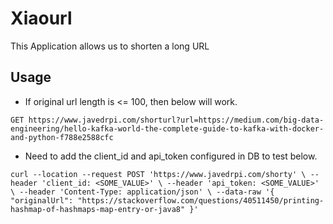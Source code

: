 # Xiaourl
This Application allows us to shorten a long URL

Usage
-----
* If original url length is <= 100, then below will work.

`GET https://www.javedrpi.com/shorturl?url=https://medium.com/big-data-engineering/hello-kafka-world-the-complete-guide-to-kafka-with-docker-and-python-f788e2588cfc` 

* Need to add the client_id and api_token configured in DB to test below.

`curl --location --request POST 'https://www.javedrpi.com/shorty' \
--header 'client_id: <SOME_VALUE>' \
--header 'api_token: <SOME_VALUE>' \
--header 'Content-Type: application/json' \
--data-raw '{
    "originalUrl": "https://stackoverflow.com/questions/40511450/printing-hashmap-of-hashmaps-map-entry-or-java8"
}'`


